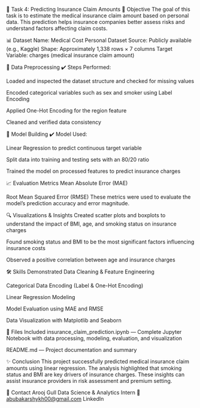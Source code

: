 💼 Task 4: Predicting Insurance Claim Amounts
📌 Objective
The goal of this task is to estimate the medical insurance claim amount based on personal data. This prediction helps insurance companies better assess risks and understand factors affecting claim costs.

📊 Dataset
Name: Medical Cost Personal Dataset
Source: Publicly available (e.g., Kaggle)
Shape: Approximately 1,338 rows × 7 columns
Target Variable: charges (medical insurance claim amount)

🧹 Data Preprocessing
✔️ Steps Performed:

Loaded and inspected the dataset structure and checked for missing values

Encoded categorical variables such as sex and smoker using Label Encoding

Applied One-Hot Encoding for the region feature

Cleaned and verified data consistency

🧠 Model Building
✔️ Model Used:

Linear Regression to predict continuous target variable

Split data into training and testing sets with an 80/20 ratio

Trained the model on processed features to predict insurance charges

📈 Evaluation Metrics
Mean Absolute Error (MAE)

Root Mean Squared Error (RMSE)
These metrics were used to evaluate the model’s prediction accuracy and error magnitude.

🔍 Visualizations & Insights
Created scatter plots and boxplots to understand the impact of BMI, age, and smoking status on insurance charges

Found smoking status and BMI to be the most significant factors influencing insurance costs

Observed a positive correlation between age and insurance charges

🛠️ Skills Demonstrated
Data Cleaning & Feature Engineering

Categorical Data Encoding (Label & One-Hot Encoding)

Linear Regression Modeling

Model Evaluation using MAE and RMSE

Data Visualization with Matplotlib and Seaborn

🧾 Files Included
insurance_claim_prediction.ipynb — Complete Jupyter Notebook with data processing, modeling, evaluation, and visualization

README.md — Project documentation and summary

✨ Conclusion
This project successfully predicted medical insurance claim amounts using linear regression. The analysis highlighted that smoking status and BMI are key drivers of insurance charges. These insights can assist insurance providers in risk assessment and premium setting.

📧 Contact
Arooj Gull
Data Science & Analytics Intern
📩 abubakarshykh00@gmail.com
LinkedIn
